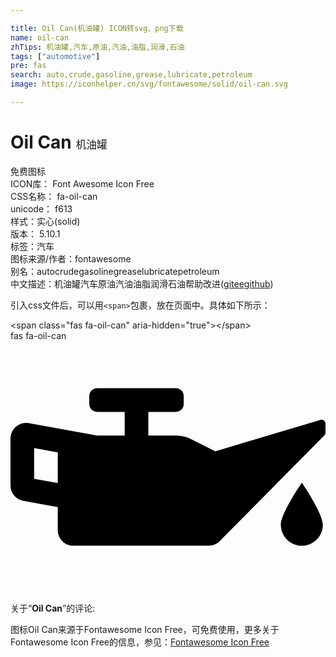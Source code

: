 ```yaml
---

title: Oil Can(机油罐) ICON转svg、png下载
name: oil-can
zhTips: 机油罐,汽车,原油,汽油,油脂,润滑,石油
tags: ["automotive"]
pre: fas
search: auto,crude,gasoline,grease,lubricate,petroleum
image: https://iconhelper.cn/svg/fontawesome/solid/oil-can.svg

---
```


# Oil Can  <small style="font-size: 60%;font-weight: 100">机油罐</small>


<div class="detail-page">
<p>
<span><span class="badge-success badge">免费图标</span> </span>
<br/>
<span>
ICON库：
<span class="badge-secondary badge">Font Awesome Icon Free</span> 
</span>
<br/>
<span>
CSS名称：
<span class="badge-secondary badge">fa-oil-can</span> 
</span>
<br/>
<span>
unicode：
<span class="badge-secondary badge">f613</span> 
<copy-btn content='f613' btn-title=""></copy-btn>
<copy-btn :content='String.fromCodePoint(parseInt("f613", 16))' btn-title="复制U"></copy-btn>
</span><br/><span>样式：<span class="badge-light badge">实心(solid)</span></span>
<br/>
<span>
版本：
<span class="badge-secondary badge">5.10.1</span> 
</span><br/><span>标签：<span class="badge-light badge"><router-link to="/tags/automotive.html">汽车</router-link></span></span>
<br/>
<span>图标来源/作者：<span class="badge-light badge">fontawesome</span></span> 
<br/>
<span>别名：<span class="badge-light badge">auto</span><span class="badge-light badge">crude</span><span class="badge-light badge">gasoline</span><span class="badge-light badge">grease</span><span class="badge-light badge">lubricate</span><span class="badge-light badge">petroleum</span></span><br/><span class="zh-detail">中文描述：<span class="badge-primary badge">机油罐</span><span class="badge-primary badge">汽车</span><span class="badge-primary badge">原油</span><span class="badge-primary badge">汽油</span><span class="badge-primary badge">油脂</span><span class="badge-primary badge">润滑</span><span class="badge-primary badge">石油</span><span class="help-link"><span>帮助改进</span>(<a href="https://gitee.com/liuwave/icon-helper/edit/master/json/fontawesome/solid/oil-can.json" target="_blank" rel="noopener noreferrer">gitee</a><a href="https://github.com/liuwave/icon-helper/edit/master/json/fontawesome/solid/oil-can.json" target="_blank" rel="noopener noreferrer">github</a></span>)</span><br/>
</p>
</div>
<div class="alert alert-dark">
  <i class="fas fa-oil-can fa-xs"></i>
  <i class="fas fa-oil-can fa-sm"></i>
  <i class="fas fa-oil-can fa-lg"></i>
  <i class="fas fa-oil-can fa-2x"></i>
  <i class="fas fa-oil-can fa-3x"></i>
  <i class="fas fa-oil-can fa-5x"></i>
  <i class="fas fa-oil-can fa-7x"></i>
</div>
<div>
  <p>引入css文件后，可以用<code>&lt;span&gt;</code>包裹，放在页面中。具体如下所示：    
  </p>
  <div class="alert alert-primary" style="font-size: 14px">
    &lt;span class="fas fa-oil-can" aria-hidden="true"&gt;&lt;/span&gt;
    <copy-btn content='<span class="fas fa-oil-can" aria-hidden="true"></span>'></copy-btn>
  </div>
  <div class="alert alert-secondary">
    <i class="fas fa-oil-can"
    style="font-size: 24px"
    aria-hidden="true"></i> fas fa-oil-can
    <copy-btn content="fas fa-oil-can" btn-title="复制图标名称"></copy-btn>
  </div>
</div>
<div id="svg" class="svg-wrap">
<svg xmlns="http://www.w3.org/2000/svg" viewBox="0 0 640 512"><path d="M629.8 160.31L416 224l-50.49-25.24a64.07 64.07 0 0 0-28.62-6.76H280v-48h56c8.84 0 16-7.16 16-16v-16c0-8.84-7.16-16-16-16H176c-8.84 0-16 7.16-16 16v16c0 8.84 7.16 16 16 16h56v48h-56L37.72 166.86a31.9 31.9 0 0 0-5.79-.53C14.67 166.33 0 180.36 0 198.34v94.95c0 15.46 11.06 28.72 26.28 31.48L96 337.46V384c0 17.67 14.33 32 32 32h274.63c8.55 0 16.75-3.42 22.76-9.51l212.26-214.75c1.5-1.5 2.34-3.54 2.34-5.66V168c.01-5.31-5.08-9.15-10.19-7.69zM96 288.67l-48-8.73v-62.43l48 8.73v62.43zm453.33 84.66c0 23.56 19.1 42.67 42.67 42.67s42.67-19.1 42.67-42.67S592 288 592 288s-42.67 61.77-42.67 85.33z"/></svg>
</div>
<detail full-name='fa-oil-can'></detail>
<div class="icon-detail__container">
<p>关于“<b>Oil Can</b>”的评论:</p>
</div>
<Vssue title="关于“Oil Can”的评论" />    
<div><p>图标Oil Can来源于Fontawesome Icon Free，可免费使用，更多关于  Fontawesome Icon Free的信息，参见：<a target="_blank" href="https://iconhelper.cn/fontawesome.html">Fontawesome Icon Free</a>
</p></div>
